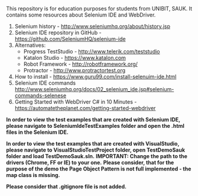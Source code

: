 This repository is for education purposes for students from UNIBIT, SAUK.
It contains some resources about Selenium IDE and WebDriver.

1. Selenium history - http://www.seleniumhq.org/about/history.jsp
1. Selenium IDE repository in GitHub - https://github.com/SeleniumHQ/selenium-ide
1. Alternatives:
    - Progress TestStudio - http://www.telerik.com/teststudio
    - Katalon Studio - https://www.katalon.com
    - Robot Framework - http://robotframework.org/
    - Protractor - http://www.protractortest.org
1. How to install - https://www.guru99.com/install-selenuim-ide.html
1. Selenium IDE commands  http://www.seleniumhq.org/docs/02_selenium_ide.jsp#selenium-commands-selenese
1. Getting Started with WebDriver C# in 10 Minutes - https://automatetheplanet.com/getting-started-webdriver

**In order to view the test examples that are created with Selenium IDE, please navigate to SeleniumIdeTestExamples folder and open the .html files in the Selenium IDE.**

**In order to view the test examples that are created with VisualStudio, please navigate to VisualStudioTestProject folder, open TestDemoSauk folder and load TestDemoSauk.sln.**
**IMPORTANT: Change the path to the drivers (Chrome, FF or IE) to your one.**
**Please consider, that for the purpose of the demo the Page Object Pattern is not full implemented - the map class is missing.**

**Please consider that .gitignore file is not added.**

